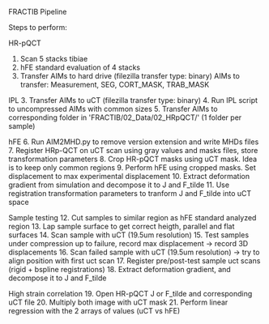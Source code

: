 FRACTIB Pipeline

Steps to perform:

HR-pQCT
1. Scan 5 stacks tibiae
1. hFE standard evaluation of 4 stacks
2. Transfer AIMs to hard drive (filezilla transfer type: binary)
    AIMs to transfer: Measurement, SEG, CORT_MASK, TRAB_MASK
    
IPL
3. Transfer AIMs to uCT (filezilla transfer type: binary)
4. Run IPL script to uncompressed AIMs with common sizes
5. Transfer AIMs to corresponding folder in 'FRACTIB/02_Data/02_HRpQCT/' (1 folder per sample)

hFE
6. Run AIM2MHD.py to remove version extension and write MHDs files
7. Register HRp-QCT on uCT scan using gray values and masks files, store transformation parameters
8. Crop HR-pQCT masks using uCT mask. Idea is to keep only common regions
9. Perform hFE using cropped masks. Set displacement to max experimental displacement
10. Extract deformation gradient from simulation and decompose it to J and F_tilde
11. Use registration transformation parameters to tranform J and F_tilde into uCT space

Sample testing
12. Cut samples to similar region as hFE standard analyzed region
13. Lap sample surface to get correct heigth, parallel and flat surfaces
14. Scan sample with uCT (19.5um resolution)
15. Test samples under compression up to failure, record max displacement -> record 3D displacements
16. Scan failed sample with uCT (19.5um resolution) -> try to align position with first uct scan
17. Register pre/post-test sample uct scans (rigid + bspline registrations)
18. Extract deformation gradient, and decompose it to J and F_tilde

High strain correlation
19. Open HR-pQCT J or F_tilde and corresponding uCT file
20. Multiply both image with uCT mask
21. Perform linear regression with the 2 arrays of values (uCT vs hFE)
